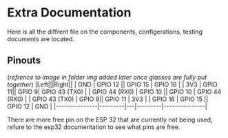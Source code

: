 # Extra Documentation

Here is all the diffrent file on the components, configerations, testing documents are located.

## Pinouts

(*refrence to image in folder img added later once glasses are fully put together*)
|Left|||Right||
| GND | GPIO 12 || GPIO 15 | GPIO 16 |
| 3V3 | GPIO 11|| GPIO 9| GPIO 43 (TX0) | 
| GPIO 44 (RX0) | GPIO 10 || GPIO 10 | GPIO 44 (RX0) | 
| GPIO 43 (TX0) | GPIO 9|| GPIO 11 | 3V3 |
| GPIO 16 | GPIO 15 || GPIO 12 | GND |
|---------------|---------|---|---------|---------------|

There are more free pin on the ESP 32 that are currently not being used, refure to the esp32 documentation to see what pins are free. 
